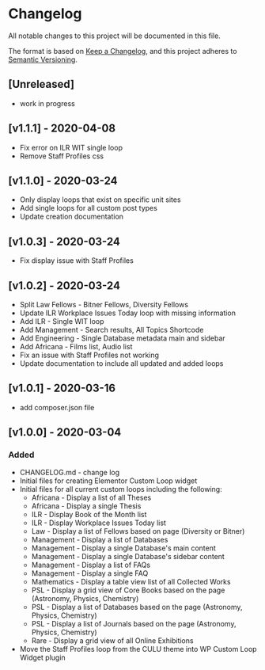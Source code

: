 # Changelog
All notable changes to this project will be documented in this file.

The format is based on [Keep a Changelog](https://keepachangelog.com/en/1.0.0/),
and this project adheres to [Semantic Versioning](https://semver.org/spec/v2.0.0.html).

## [Unreleased]
- work in progress

## [v1.1.1] - 2020-04-08
- Fix error on ILR WIT single loop
- Remove Staff Profiles css

## [v1.1.0] - 2020-03-24
- Only display loops that exist on specific unit sites
- Add single loops for all custom post types
- Update creation documentation

## [v1.0.3] - 2020-03-24
- Fix display issue with Staff Profiles

## [v1.0.2] - 2020-03-24
- Split Law Fellows - Bitner Fellows, Diversity Fellows
- Update ILR Workplace Issues Today loop with missing information
- Add ILR - Single WIT loop
- Add Management - Search results, All Topics Shortcode
- Add Engineering - Single Database metadata main and sidebar
- Add Africana - Films list, Audio list
- Fix an issue with Staff Profiles not working
- Update documentation to include all updated and added loops

## [v1.0.1] - 2020-03-16
- add composer.json file

## [v1.0.0] - 2020-03-04
### Added
- CHANGELOG.md - change log
- Initial files for creating Elementor Custom Loop widget
- Initial files for all current custom loops including the following:
	- Africana - Display a list of all Theses
	- Africana - Display a single Thesis
	- ILR - Display Book of the Month list
	- ILR - Display Workplace Issues Today list
	- Law - Display a list of Fellows based on page (Diversity or Bitner)
	- Management - Display a list of Databases
	- Management - Display a single Database's main content
	- Management - Display a single Database's sidebar content
	- Management - Display a list of FAQs
	- Management - Display a single FAQ
	- Mathematics - Display a table view list of all Collected Works
	- PSL - Display a grid view of Core Books based on the page (Astronomy, Physics, Chemistry)
	- PSL - Display a list of Databases based on the page (Astronomy, Physics, Chemistry)
	- PSL - Display a list of Journals based on the page (Astronomy, Physics, Chemistry)
	- Rare - Display a grid view of all Online Exhibitions
- Move the Staff Profiles loop from the CULU theme into WP Custom Loop Widget plugin
